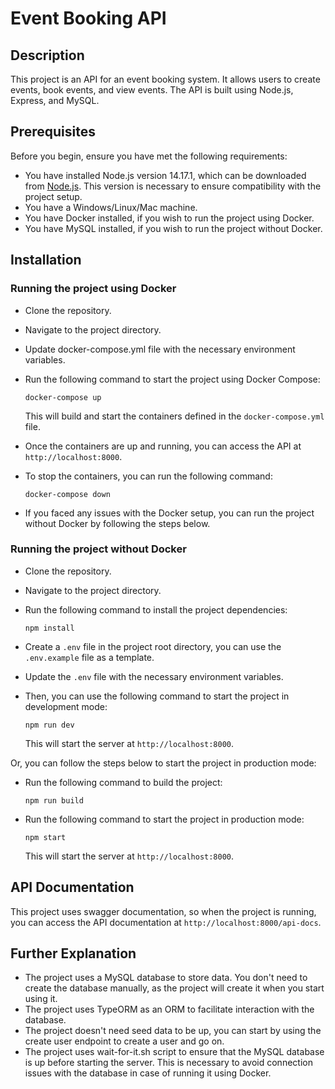 # Event Booking API

## Description

This project is an API for an event booking system. It allows users to create events, book events, and view events. The API is built using Node.js, Express, and MySQL.

## Prerequisites

Before you begin, ensure you have met the following requirements:
- You have installed Node.js version 14.17.1, which can be downloaded from [Node.js](https://nodejs.org/dist/v14.17.1/). This version is necessary to ensure compatibility with the project setup.
- You have a Windows/Linux/Mac machine.
- You have Docker installed, if you wish to run the project using Docker.
- You have MySQL installed, if you wish to run the project without Docker.

## Installation

### Running the project using Docker
- Clone the repository.
- Navigate to the project directory.
- Update docker-compose.yml file with the necessary environment variables.
- Run the following command to start the project using Docker Compose:
    ```
    docker-compose up
    ```
    This will build and start the containers defined in the `docker-compose.yml` file.

- Once the containers are up and running, you can access the API at `http://localhost:8000`.

- To stop the containers, you can run the following command:
    ```
    docker-compose down
    ```

- If you faced any issues with the Docker setup, you can run the project without Docker by following the steps below. 

### Running the project without Docker
- Clone the repository.
- Navigate to the project directory.
- Run the following command to install the project dependencies:
    ```
    npm install
    ```
- Create a `.env` file in the project root directory, you can use the `.env.example` file as a template.
- Update the `.env` file with the necessary environment variables.


- Then, you can use the following command to start the project in development mode:
    ```
    npm run dev
    ```
    This will start the server at `http://localhost:8000`.

Or, you can follow the steps below to start the project in production mode:
- Run the following command to build the project:
    ```
    npm run build
    ```
- Run the following command to start the project in production mode:
    ```
    npm start
    ```
    This will start the server at `http://localhost:8000`.

## API Documentation
This project uses swagger documentation, so when the project is running, you can access the API documentation at `http://localhost:8000/api-docs`.


## Further Explanation
- The project uses a MySQL database to store data. You don't need to create the database manually, as the project will create it when you start using it.
- The project uses TypeORM as an ORM to facilitate interaction with the database.
- The project doesn't need seed data to be up, you can start by using the create user endpoint to create a user and go on.
- The project uses wait-for-it.sh script to ensure that the MySQL database is up before starting the server. This is necessary to avoid connection issues with the database in case of running it using Docker.




